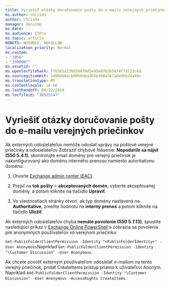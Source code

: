 ```yaml
---
title: Vyriešiť otázky doručovanie pošty do e-mailu verejných priečinkov
ms.author: chrisda
author: chrisda
manager: dansimp
ms.date: ''
ms.audience: ITPro
ms.topic: article
ROBOTS: NOINDEX, NOFOLLOW
localization_priority: Normal
ms.custom:
- "1956"
- "3500007"
ms.assetid: ''
ms.openlocfilehash: f7b5e5a230d26870d5e95e8762b5874f73723c6d
ms.sourcegitcommit: 1d98db8acb9959aba3b5e308a567ade6b62da56c
ms.translationtype: MT
ms.contentlocale: sk-SK
ms.lasthandoff: 08/22/2019
ms.locfileid: "36525147"
---
```

# <a name="fix-email-delivery-issues-to-mail-enabled-public-folders"></a>Vyriešiť otázky doručovanie pošty do e-mailu verejných priečinkov

Ak externých odosielateľov nemôže odoslať správy na poštové verejné priečinky a odosielateľov Zobraziť chybové hlásenie: **Nepodarilo sa nájsť (550 5.4.1)**, skontrolujte email domény pre verejný priečinok je nakonfigurovaný ako doménu interného prenosu namiesto autoritatívnu doménu:

1. Otvorte [Exchange admin center (EAC)](https://docs.microsoft.com/Exchange/exchange-admin-center).

2. Prejsť na **tok pošty** \> **akceptovaných domén**, vyberte akceptovanej domény, a potom kliknite na tlačidlo **Upraviť**.

3. Vo vlastnostiach stránky otvorí, ak typ domény nastavená na **Authoritative**, zmeňte hodnotu na **interný prenos** a potom kliknite na tlačidlo **Uložiť**.

Ak externých odosielateľov chyba **nemáte povolenie (550 5.7.13)**, spustite nasledujúci príkaz v [Exchange Online PowerShell](https://docs.microsoft.com/powershell/exchange/exchange-online/connect-to-exchange-online-powershell/connect-to-exchange-online-powershell) a zobrazia sa povolenia pre anonymných používateľov vo verejnom priečinku:

`Get-PublicFolderClientPermission -Identity "<PublicFolderIdentity>" -User Anonymous`Napríklad `Get-PublicFolderClientPermission -Identity "\Customer Discussion" -User Anonymous`.

Ak chcete povoliť externým používateľom odosielať e-mailom na tento verejný priečinok, pridať CreateItems prístup priamo k užívateľovi Anonym. Napríklad `Add-PublicFolderClientPermission -Identity "\Customer Discussion" -User Anonymous -AccessRights CreateItems`.
